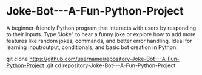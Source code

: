 # Joke-Bot---A-Fun-Python-Project
A beginner-friendly Python program that interacts with users by responding to their inputs. Type "Joke" to hear a funny joke or explore how to add more features like random jokes, commands, and better error handling. Ideal for learning input/output, conditionals, and basic bot creation in Python.


git clone https://github.com/username/repository-Joke-Bot---A-Fun-Python-Project
.git
cd repository-Joke-Bot---A-Fun-Python-Project


